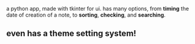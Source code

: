 a python app, made with tkinter for ui.
has many options, from **timing** the date of creation of a note, to **sorting**, **checking**, and **searching**. 
## even has a theme setting system!

